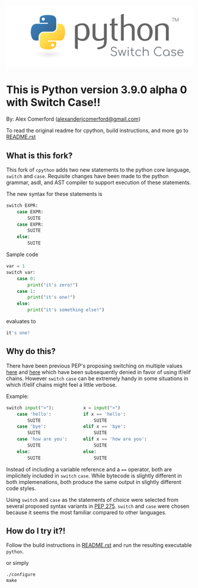 ![python switch case](./img/python_switch_case.png?raw=true)

This is Python version 3.9.0 alpha 0 with Switch Case!!
====================================

By: Alex Comerford (alexanderjcomerford@gmail.com)

To read the original readme for cpython, build instructions, and more go to [README.rst](./README.rst)

##  What is this fork?

This fork of `cpython` adds two new statements to the python core language, `switch` and `case`. Requisite changes have been made to the python grammar, asdl, and AST compiler to support execution of these statements.

The new syntax for these statements is

``` python
switch EXPR:
    case EXPR:
        SUITE
    case EXPR:
        SUITE
    else:
        SUITE
```

Sample code

``` python
var = 1
switch var:
    case 0:
        print("it's zero!")
    case 1:
        print("it's one!")
    else:
        print("it's something else!")
```
evaluates to

``` python
it's one!
```

## Why do this?

There have been previous PEP's proposing switching on multiple values [here](https://www.python.org/dev/peps/pep-0275/) and [here](https://www.python.org/dev/peps/pep-3103/) which have been subsequently denied in favor of using if/elif chains. However `switch` `case` can be extremely handy in some situations in which if/elif chains might feel a little verbose.

Example:

``` python
switch input(">"):           x = input(">")
    case 'hello':            if x == 'hello':
        SUITE                    SUITE
    case 'bye':              elif x == 'bye':
        SUITE                    SUITE
    case 'how are you':      elif x == 'how are you':
        SUITE                    SUITE
    else:                    else:
        SUITE                    SUITE
```

Instead of including a variable reference and a `==` operator, both are implicitely included in `switch` `case`. While bytecode is slightly different in both implemenations, both produce the same output in slightly different code styles.

Using `switch` and `case` as the statements of choice were selected from several proposed syntax variants in [PEP 275](https://www.python.org/dev/peps/pep-0275/). `switch` and `case` were chosen because it seems the most familiar compared to other languages.

## How do I try it?!

Follow the build instructions in [README.rst](./README.rst) and run the resulting executable `python`.

or simply

``` shell
./configure
make
```
